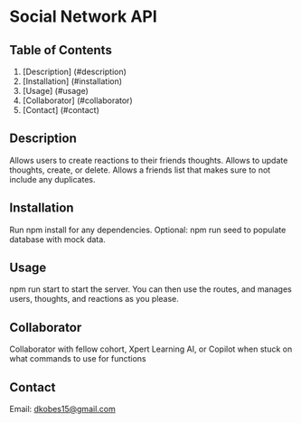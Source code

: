 # Social Network API

## Table of Contents
1. [Description] (#description)
2. [Installation] (#installation)
3. [Usage] (#usage)
4. [Collaborator] (#collaborator)
5. [Contact] (#contact)

## Description
Allows users to create reactions to their friends thoughts. Allows to update thoughts, create, or delete. Allows a friends list that makes sure to not include any duplicates.

## Installation
Run npm install for any dependencies. Optional: npm run seed to populate database with mock data.

## Usage
npm run start to start the server. You can then use the routes, and manages users, thoughts, and reactions as you please.

## Collaborator
Collaborator with fellow cohort, Xpert Learning AI, or Copilot when stuck on what commands to use for functions

## Contact
Email: dkobes15@gmail.com
